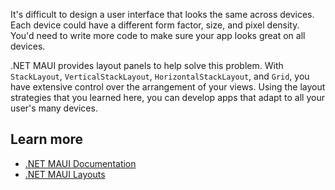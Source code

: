 It's difficult to design a user interface that looks the same across devices. Each device could have a different form factor, size, and pixel density. You'd need to write more code to make sure your app looks great on all devices.

.NET MAUI provides layout panels to help solve this problem. With `StackLayout`, `VerticalStackLayout`, `HorizontalStackLayout`, and `Grid`, you have extensive control over the arrangement of your views. Using the layout strategies that you learned here, you can develop apps that adapt to all your user's many devices.

## Learn more

- [.NET MAUI Documentation](/dotnet/maui)
- [.NET MAUI Layouts](/dotnet/maui/user-interface/layouts/)

